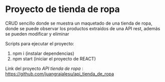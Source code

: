 # Proyecto de tienda de ropa

CRUD sencillo donde se muestra un maquetado de una tienda de ropa, donde se puede observar los productos extraídos de una API rest, además se pueden modificar y eliminar

Scripts para ejecutar el proyecto:

1) npm i (instalar dependencias)
2) npm start (iniciar el proyecto de REACT)

Link del proyecto *API tienda de ropa* :
https://github.com/juangrajalesu/api_tienda_de_ropa
